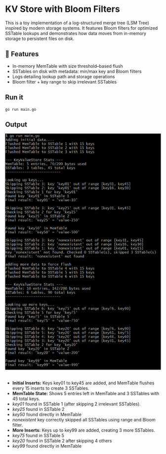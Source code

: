 # KV Store with Bloom Filters

This is a toy implementation of a log-structured merge tree (LSM Tree) inspired by modern storage systems. It features Bloom filters for optimized SSTable lookups and demonstrates how data moves from in-memory storage to persistent files on disk.

## 🔧 Features
- In-memory MemTable with size threshold–based flush
- SSTables on disk with metadata: min/max key and Bloom filters
- Logs detailing lookup path and storage operations
- Bloom filter + key range to skip irrelevant SSTables

## Run it 
````````
go run main.go
````````

## Output
<img src="./assets/output.PNG" />

<br />
<br />

- <b>Initial Inserts:</b> Keys key01 to key45 are added, and MemTable flushes every 15 inserts to create 3 SSTables.
- <b>MemTable State:</b> Shows 5 entries left in MemTable and 3 SSTables with 45 total keys.
- <i>key01</i> found in SSTable 1 (after skipping 2 irrelevant SSTables).
- <i>key25</i> found in SSTable 2
- <i>key50</i> found directly in MemTable
- <i>nonexistent</i> key correctly skipped all SSTables using range and Bloom filter.
- <b>More Inserts:</b> Keys up to key99 are added, creating 3 more SSTables.
- <i>key75</i> found in SSTable 5
- <i>key20</i> found in SSTable 2 after skipping 4 others
- <i>key99</i> found directly in MemTable
